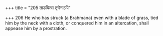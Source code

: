 +++
title = "205 ताडयित्वा तृणेनाऽपि"

+++
206	He who has struck (a Brahmana) even with a blade of grass, tied him by the neck with a cloth, or conquered him in an altercation, shall appease him by a prostration.
